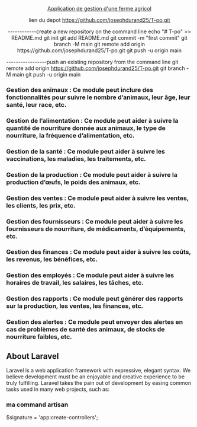 <p align="center">
    <a href="https://github.com/josephdurand25/T-po.git" target="_blank"> Application de gestion d'une ferme agricol</a>
    </p>
<p align="center">lien du depot
    <a href="https://github.com/josephdurand25/T-po.git" target="_blank"> https://github.com/josephdurand25/T-po.git</a>
    </p>
<p align="center">
------------create a new repository on the command line
   echo "# T-po" >> README.md
    git init
    git add README.md
    git commit -m "first commit"
    git branch -M main
    git remote add origin https://github.com/josephdurand25/T-po.git
    git push -u origin main

-----------------push an existing repository from the command line
    git remote add origin https://github.com/josephdurand25/T-po.git
    git branch -M main
    git push -u origin main
    </p>

<p align="center">

### Gestion des animaux : Ce module peut inclure des fonctionnalités pour suivre le nombre d’animaux, leur âge, leur santé, leur race, etc.

### Gestion de l’alimentation : Ce module peut aider à suivre la quantité de nourriture donnée aux animaux, le type de nourriture, la fréquence d’alimentation, etc.

### Gestion de la santé : Ce module peut aider à suivre les vaccinations, les maladies, les traitements, etc.

### Gestion de la production : Ce module peut aider à suivre la production d’œufs, le poids des animaux, etc.

### Gestion des ventes : Ce module peut aider à suivre les ventes, les clients, les prix, etc.

### Gestion des fournisseurs : Ce module peut aider à suivre les fournisseurs de nourriture, de médicaments, d’équipements, etc.

### Gestion des finances : Ce module peut aider à suivre les coûts, les revenus, les bénéfices, etc.

### Gestion des employés : Ce module peut aider à suivre les horaires de travail, les salaires, les tâches, etc.

### Gestion des rapports : Ce module peut générer des rapports sur la production, les ventes, les finances, etc.

### Gestion des alertes : Ce module peut envoyer des alertes en cas de problèmes de santé des animaux, de stocks de nourriture faibles, etc.
</p>

## About Laravel

Laravel is a web application framework with expressive, elegant syntax. We believe development must be an enjoyable and creative experience to be truly fulfilling. Laravel takes the pain out of development by easing common tasks used in many web projects, such as:

### ma command artisan

$signature = 'app:create-controllers';